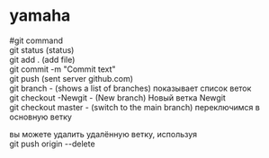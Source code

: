 # yamaha<br>

#git command<br>
git status (status)<br>
git add . (add file)<br>
git commit -m "Commit text"<br>
git push (sent server github.com)<br>
git branch - (shows a list of branches) показывает список веток<br>
git checkout -Newgit - (New branch) Новый ветка Newgit<br>
git checkout master - (switch to the main branch) переключимся в основную ветку<br>

 вы можете удалить удалённую ветку, используя<br>
git push origin --delete <branchName>
